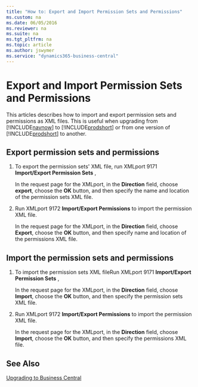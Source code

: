 ```yaml
---
title: "How to: Export and Import Permission Sets and Permissions"
ms.custom: na
ms.date: 06/05/2016
ms.reviewer: na
ms.suite: na
ms.tgt_pltfrm: na
ms.topic: article
ms.author: jswymer
ms.service: "dynamics365-business-central"
---
```

# Export and Import Permission Sets and Permissions

This articles describes how to import and export permission sets and permissions as XML files. This is useful when upgrading from [!INCLUDE[navnow](../developer/includes/navnow_md.md)] to [!INCLUDE[prodshort](../developer/includes/prodshort.md)] or from one version of [!INCLUDE[prodshort](../developer/includes/prodshort.md)] to another.

## <a name="ExportPerms"></a>Export permission sets and permissions  

1.  To export the permission sets' XML file, run XMLport 9171 **Import/Export Permission Sets** ,  

     In the request page for the XMLport, in the **Direction** field, choose **export**, choose the **OK** button, and then specify the name and location of the permission sets XML file.  

3.  Run XMLport 9172 **Import/Export Permissions** to import the permission XML file.  

     In the request page for the XMLport, in the **Direction** field, choose **Export**, choose the **OK** button, and then specify name and location of the permissions XML file.

## <a name="ImportPerms"></a>Import the permission sets and permissions  

1.  To import the permission sets XML fileRun XMLport 9171 **Import/Export Permission Sets** ,  

     In the request page for the XMLport, in the **Direction** field, choose **Import**, choose the **OK** button, and then specify the permission sets XML file.  

3.  Run XMLport 9172 **Import/Export Permissions** to import the permission XML file.  

     In the request page for the XMLport, in the **Direction** field, choose **Import**, choose the **OK** button, and then specify the permissions XML file.  

## See Also  

[Upgrading to Business Central](upgrading-to-business-central.md)  
